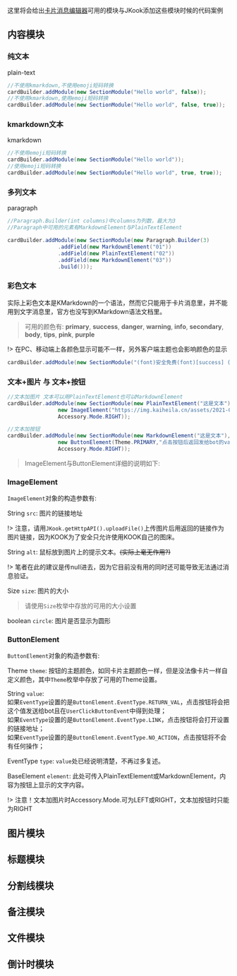 这里将会给出[卡片消息编辑器](https://www.kookapp.cn/tools/message-builder.html#/card)可用的模块与JKook添加这些模块时候的代码案例

## 内容模块

<!-- tabs:start -->

### **纯文本**
plain-text

```java
//不使用kmarkdown,不使用emoji短码转换
cardBuilder.addModule(new SectionModule("Hello world", false));
//不使用kmarkdown,使用emoji短码转换
cardBuilder.addModule(new SectionModule("Hello world", false, true));
```

### **kmarkdown文本**
kmarkdown

```java
//不使用emoji短码转换
cardBuilder.addModule(new SectionModule("Hello world"));
//使用emoji短码转换
cardBuilder.addModule(new SectionModule("Hello world", true, true));
```

### **多列文本**
paragraph

```java
//Paragraph.Builder(int columns)中columns为列数，最大为3
//Paragraph中可用的元素有MarkdownElement与PlainTextElement

cardBuilder.addModule(new SectionModule(new Paragraph.Builder(3)
                .addField(new MarkdownElement("01"))
                .addField(new PlainTextElement("02"))
                .addField(new MarkdownElement("03"))
                .build()));
```

### **彩色文本**
实际上彩色文本是KMarkdown的一个语法，然而它只能用于卡片消息里，并不能用到文字消息里，官方也没写到KMarkdown语法文档里。

> 可用的颜色有: **primary**, **success**, **danger**, **warning**, **info**, **secondary**, **body**, **tips**, **pink**, **purple**

!> 在PC、移动端上各颜色显示可能不一样，另外客户端主题也会影响颜色的显示

```java
cardBuilder.addModule(new SectionModule("(font)安全免费(font)[success] (font)没有广告(font)[purple] (font)低资源占用(font)[warning] (font)高通话质量(font)[pink]"));
```

### **文本+图片 与 文本+按钮**

```java
//文本加图片 文本可以用PlainTextElement也可以MarkdownElement
cardBuilder.addModule(new SectionModule(new PlainTextElement("这是文本"),
                new ImageElement("https://img.kaiheila.cn/assets/2021-01/7kr4FkWpLV0ku0ku.jpeg",null, Size.LG,true),
                Accessory.Mode.RIGHT));

//文本加按钮 
cardBuilder.addModule(new SectionModule(new MarkdownElement("这是文本"),
                new ButtonElement(Theme.PRIMARY,"点击按钮后返回发给bot的value",ButtonElement.EventType.RETURN_VAL,new PlainTextElement("按钮上的文字")),
                Accessory.Mode.RIGHT));
```

> ImageElement与ButtonElement详细的说明如下: 

<!-- tabs:start -->

### **ImageElement**

`ImageElement`对象的构造参数有: 

String `src`: 图片的链接地址

!> 注意，请用`JKook.getHttpAPI().uploadFile()`上传图片后用返回的链接作为图片链接，因为KOOK为了安全只允许使用KOOK自己的图床。

String `alt`: 鼠标放到图片上的提示文本。~~(实际上毫无作用?)~~

!> 笔者在此的建议是传null进去，因为它目前没有用的同时还可能导致无法通过消息验证。

Size `size`: 图片的大小

> 请使用`Size`枚举中存放的可用的大小设置

boolean `circle`: 图片是否显示为圆形


### **ButtonElement**

`ButtonElement`对象的构造参数有: 

Theme `theme`: 按钮的主题颜色，如同卡片主题颜色一样，但是没法像卡片一样自定义颜色，其中`Theme`枚举中存放了可用的Theme设置。

String `value`:   
如果`EventType`设置的是`ButtonElement.EventType.RETURN_VAL`，点击按钮将会把这个值发送给bot且在`UserClickButtonEvent`中得到处理；  
如果`EventType`设置的是`ButtonElement.EventType.LINK`，点击按钮将会打开设置的链接地址；  
如果`EventType`设置的是`ButtonElement.EventType.NO_ACTION`，点击按钮将不会有任何操作；  

EventType `type`: `value`处已经说明清楚，不再过多复述。

BaseElement `element`: 此处可传入PlainTextElement或MarkdownElement，内容为按钮上显示的文字内容。

<!-- tabs:end -->

!> 注意！文本加图片时Accessory.Mode.可为LEFT或RIGHT，文本加按钮时只能为RIGHT

<!-- tabs:end -->

## 图片模块

## 标题模块

## 分割线模块

## 备注模块

## 文件模块

## 倒计时模块